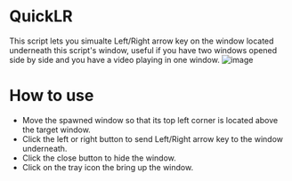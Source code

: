 # QuickLR

This script lets you simualte Left/Right arrow key on the window located underneath this script's window, useful if you have two windows opened side by side and you have a video playing in one window.
![image](https://user-images.githubusercontent.com/51830149/147577470-31dfe38e-201d-4a15-9d76-048a25ad2252.png)


# How to use

-  Move the spawned window so that its top left corner is located above the target window.
-  Click the left or right button to send Left/Right arrow key to the window underneath.
-  Click the close button to hide the window.
-  Click on the tray icon the bring up the window.
